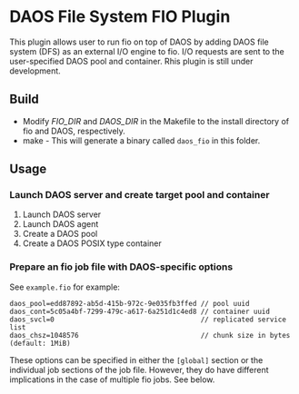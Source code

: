 # DAOS File System FIO Plugin

This plugin allows user to run fio on top of DAOS by adding DAOS file system
(DFS) as an external I/O engine to fio. I/O requests are sent to the
user-specified DAOS pool and container. Rhis plugin is still under development.

## Build

- Modify *FIO_DIR* and *DAOS_DIR* in the Makefile to the install directory of
  fio and DAOS, respectively.
- make 
       - This will generate a binary called `daos_fio` in this folder.

## Usage

### Launch DAOS server and create target pool and container
1. Launch DAOS server
2. Launch DAOS agent
3. Create a DAOS pool
4. Create a DAOS POSIX type container

### Prepare an fio job file with DAOS-specific options

See `example.fio` for example:

    daos_pool=edd87892-ab5d-415b-972c-9e035fb3ffed // pool uuid
    daos_cont=5c05a4bf-7299-479c-a617-6a251d1c4ed8 // container uuid
    daos_svcl=0                                    // replicated service list
    daos_chsz=1048576                              // chunk size in bytes (default: 1MiB)

These options can be specified in either the `[global]` section or the
individual job sections of the job file. However, they do have different
implications in the case of multiple fio jobs. See below.
